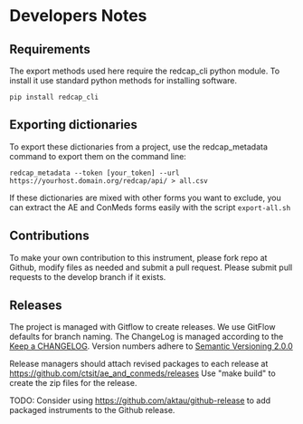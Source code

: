 # Developers Notes

## Requirements

The export methods used here require the redcap_cli python module.  To install
it use standard python methods for installing software.

    pip install redcap_cli

## Exporting dictionaries

To export these dictionaries from a project, use the redcap_metadata command
to export them on the command line:

    redcap_metadata --token [your_token] --url https://yourhost.domain.org/redcap/api/ > all.csv

If these dictionaries are mixed with other forms you want to exclude, you can
extract the AE and ConMeds forms easily with the script `export-all.sh`


## Contributions

To make your own contribution to this instrument, please fork repo at Github,
modify files as needed and submit a pull request. Please submit pull requests
to the develop branch if it exists.


## Releases

The project is managed with Gitflow to create releases. We use GitFlow
defaults for branch naming. The ChangeLog is managed according to the [Keep a
CHANGELOG](http://keepachangelog.com/). Version numbers adhere to [Semantic
Versioning 2.0.0](http://semver.org/)

Release managers should attach revised packages to each release at
https://github.com/ctsit/ae_and_conmeds/releases  Use "make build" to create
the zip files for the release.

TODO: Consider using https://github.com/aktau/github-release to add packaged
instruments to the Github release.
